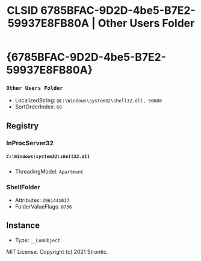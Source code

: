 ﻿---
title: "CLSID 6785BFAC-9D2D-4be5-B7E2-59937E8FB80A | Other Users Folder"
excerpt: What is COM-Object CLSID 6785BFAC-9D2D-4be5-B7E2-59937E8FB80A?
---

# {6785BFAC-9D2D-4be5-B7E2-59937E8FB80A}

### `Other Users Folder`
* LocalizedString: `@C:\Windows\system32\shell32.dll,-50688`
* SortOrderIndex: `68`

## Registry


### InProcServer32

##### `C:\Windows\system32\shell32.dll`
* ThreadingModel: `Apartment`

### ShellFolder

* Attributes: `2961441037`
* FolderValueFlags: `8736`

## Instance

* Type: `__ComObject`

MIT License. Copyright (c) 2021 Strontic.


